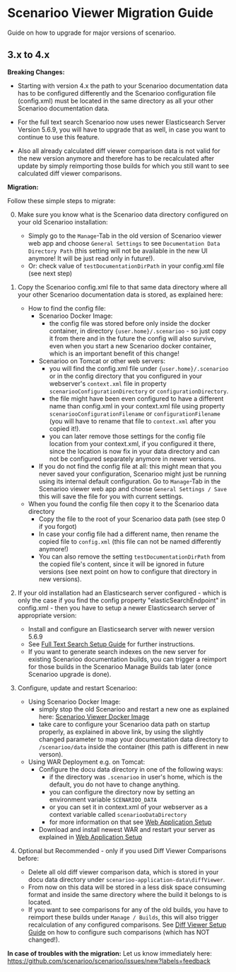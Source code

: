 # Scenarioo Viewer Migration Guide

Guide on how to upgrade for major versions of scenarioo.

## 3.x to 4.x

**Breaking Changes:**

* Starting with version 4.x the path to your Scenarioo documentation data has to be configured differently and the Scenarioo configuration file (config.xml) must be located in the same directory as all your other Scenarioo documentation data.

* For the full text search Scenarioo now uses newer Elasticsearch Server Version 5.6.9, you will have to upgrade that as well, in case you want to continue to use this feature.

* Also all already calculated diff viewer comparison data is not valid for the new version anymore and therefore has to be recalculated after update by simply reimporting those builds for which you still want to see calculated diff viewer comparisons.

**Migration:**

Follow these simple steps to migrate:

0. Make sure you know what is the Scenarioo data directory configured on your old Scenarioo installation:

    * Simply go to the `Manage`-Tab in the old version of Scenarioo viewer web app and choose `General Settings` to see `Documentation Data Directory Path` (this setting will not be available in the new UI anymore! It will be just read only in future!).
    * Or: check value of `testDocumentationDirPath` in your config.xml file (see next step)

1. Copy the Scenarioo config.xml file to that same data directory where all your other Scenarioo documentation data is stored, as explained here:
    * How to find the config file:
        * Scenarioo Docker Image: 
           * the config file was stored before only inside the docker container, in directory `{user.home}/.scenarioo` - so just copy it from there and in the future the config will also survive, even when you start a new Scenarioo docker container, which is an important benefit of this change!
        * Scenarioo on Tomcat or other web servers:
           * you will find the config.xml file under `{user.home}/.scenarioo` or in the config directory that you configured in your webserver's `context.xml` file in property `scenariooConfigurationDirectory` or `configurationDirectory`.
           * the file might have been even configured to have a different name than config.xml in your context.xml file using property `scenariooConfigurationFilename` or `configurationFilename` (you will have to rename that file to `context.xml` after you copied it!).
           * you can later remove those settings for the config file location from your context.xml, if you configured it there, since the location is now fix in your data directory and can not be configured separately anymore in newer versions. 
        * If you do not find the config file at all: this might mean that you never saved your configuration, Scenarioo might just be running using its internal default configuration. Go to `Manage`-Tab in the Scenarioo viewer web app and choose `General Settings / Save` this will save the file for you with current settings.
     * When you found the config file then copy it to the Scenarioo data directory
        * Copy the file to the root of your Scenarioo data path (see step 0 if you forgot)
        * In case your config file had a different name, then rename the copied file to `config.xml` (this file can not be named differently anymore!)
        * You can also remove the setting `testDocumentationDirPath` from the copied file's content, since it will be ignored in future versions (see next point on how to configure that directory in new versions).
        
2. If your old installation had an Elasticsearch server configured - which is only the case if you find the config property "elasticSearchEndpoint" in config.xml - then you have to setup a newer Elasticsearch server of appropriate version:
    * Install and configure an Elasticsearch server with newer version 5.6.9
    * See [Full Text Search Setup Guide](../features/full-text-search/setup.md) for further instructions. 
    * If you want to generate search indexes on the new server for existing Scenarioo documentation builds, you can trigger a reimport for those builds in the Scenarioo Manage Builds tab later (once Scenarioo upgrade is done).
        
3. Configure, update and restart Scenarioo:
    * Using Scenarioo Docker Image:
      * simply stop the old Scenarioo and restart a new one as explained here: [Scenarioo Viewer Docker Image](Scenarioo-Viewer-Docker-Image.md)
      * take care to configure your Scenarioo data path on startup properly, as explained in above link, by using the slightly changed parameter to map your documentation data directory to `/scenarioo/data` inside the container (this path is different in new verson).
    * Using WAR Deployment e.g. on Tomcat:
      * Configure the docu data directory in one of the following ways:
        * if the directory was `.scenarioo` in user's home, which is the default, you do not have to change anything.
        * you can configure the directory now by setting an environment variable `SCENARIOO_DATA`
        * or you can set it in context.xml of your webserver as a context variable called `scenariooDataDirectory`
        * for more information on that see [Web Application Setup](Scenarioo-Viewer-Web-Application-Setup.md)
      * Download and install newest WAR and restart your server as explained in [Web Application Setup](Scenarioo-Viewer-Web-Application-Setup.md)
         
4. Optional but Recommended - only if you used Diff Viewer Comparisons before:
    * Delete all old diff viewer comparison data, which is stored in your docu data directory under `scenarioo-application-data\diffViewer`. 
    * From now on this data will be stored in a less disk space consuming format and inside the same directory where the build it belongs to is located.
    * If you want to see comparisons for any of the old builds, you have to reimport these builds under `Manage / Builds`, this will also trigger recalculation of any configured comparisons. See [Diff Viewer Setup Guide](../features/diff-viewer/setup.md) on how to configure such comparisons (which has NOT changed!).

**In case of troubles with the migration:**
Let us know immediately here: 
https://github.com/scenarioo/scenarioo/issues/new?labels=feedback
